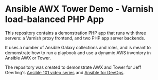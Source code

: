 # Ansible AWX Tower Demo - Varnish load-balanced PHP App

This repository contains a demonstration PHP app that runs with three servers: a Varnish proxy frontend, and two PHP app server backends.

It uses a number of Ansible Galaxy collections and roles, and is meant to demonstrate how to run a playbook and use a dynamic AWS inventory in Ansible AWX or Tower.

The repository was created to demonstrate AWX and Tower for Jeff Geerling's [Ansible 101 video series](https://www.jeffgeerling.com/blog/2020/ansible-101-jeff-geerling-youtube-streaming-series) and [Ansible for DevOps](https://www.ansiblefordevops.com).
